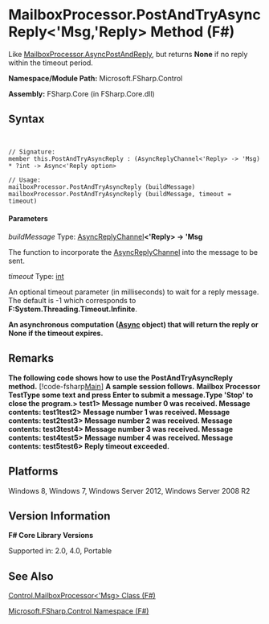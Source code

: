 # MailboxProcessor.PostAndTryAsyncReply<'Msg,'Reply> Method (F#)

Like [MailboxProcessor.AsyncPostAndReply](http://msdn.microsoft.com/en-us/library/cd7d03c7-cc82-46f3-9f9a-ed689164e4a8), but returns **None** if no reply within the timeout period.

**Namespace/Module Path:** Microsoft.FSharp.Control

**Assembly:** FSharp.Core (in FSharp.Core.dll)


## Syntax


```


// Signature:
member this.PostAndTryAsyncReply : (AsyncReplyChannel<'Reply> -> 'Msg) * ?int -> Async<'Reply option>

// Usage:
mailboxProcessor.PostAndTryAsyncReply (buildMessage)
mailboxProcessor.PostAndTryAsyncReply (buildMessage, timeout = timeout)

```



#### Parameters
*buildMessage*
Type: [AsyncReplyChannel](http://msdn.microsoft.com/en-us/library/e32fd8ec-37dd-4e63-94a5-67709962d1d0)**&lt;'Reply&gt; -&gt;   'Msg**


The function to incorporate the [AsyncReplyChannel](http://msdn.microsoft.com/en-us/library/e32fd8ec-37dd-4e63-94a5-67709962d1d0) into the message to be sent.


*timeout*
Type: [int](http://msdn.microsoft.com/en-us/library/025d5455-3622-4ea5-9573-3ecbd4ee1375)


An optional timeout parameter (in milliseconds) to wait for a reply message. The default is -1 which corresponds to **F:System.Threading.Timeout.Infinite**.



**An asynchronous computation ([Async](http://msdn.microsoft.com/en-us/library/03eb4d12-a01a-4565-a077-5e83f17cf6f7) object) that will return the reply or None if the timeout expires.**
## Remarks
**The following code shows how to use the PostAndTryAsyncReply method.**
[!code-fsharp[Main](snippets/fsmailboxprocessor/snippet19.fs)]
**A sample session follows.**
**Mailbox Processor TestType some text and press Enter to submit a message.Type 'Stop' to close the program.&gt; test1&gt; Message number 0 was received. Message contents: test1test2&gt; Message number 1 was received. Message contents: test2test3&gt; Message number 2 was received. Message contents: test3test4&gt; Message number 3 was received. Message contents: test4test5&gt; Message number 4 was received. Message contents: test5test6&gt; Reply timeout exceeded.**
## Platforms
Windows 8, Windows 7, Windows Server 2012, Windows Server 2008 R2


## Version Information
**F# Core Library Versions**

Supported in: 2.0, 4.0, Portable




## See Also
[Control.MailboxProcessor&#60;'Msg&#62; Class &#40;F&#35;&#41;](Control.MailboxProcessor%28%27Msg%29-Class-%28FSharp%29.md)

[Microsoft.FSharp.Control Namespace &#40;F&#35;&#41;](Microsoft.FSharp.Control-Namespace-%28FSharp%29.md)

